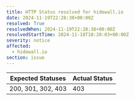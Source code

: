 ```yaml
---
title: HTTP Status resolved for hidewall.io
date: 2024-11-19T22:28:38+00:00Z
resolved: True
resolvedWhen: 2024-11-19T22:28:38+00:00Z
resolvedStartTime: 2024-11-18T10:20:03+00:00Z
severity: notice
affected:
  - hidewall.io
section: issue
---
```


| Expected Statuses | Actual Status  |
|-------------------|----------------|
| 200, 301, 302, 403 | 403 |

